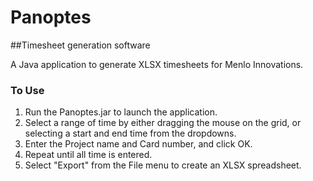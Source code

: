 # Panoptes
##Timesheet generation software

A Java application to generate XLSX timesheets for Menlo Innovations.  

### To Use
1. Run the Panoptes.jar to launch the application. 
2. Select a range of time by either dragging the mouse on the grid, or selecting a start and end time from the dropdowns.
3. Enter the Project name and Card number, and click OK.
4. Repeat until all time is entered.
5. Select "Export" from the File menu to create an XLSX spreadsheet.

